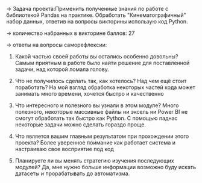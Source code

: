 
→ Задача проекта:Применить полученные знания по работе с библиотекой Pandas на практике.
Обработать "Кинематографичный" набор данных, ответив на вопросы викторины использую код Python.
 
→ количество набранных в викторине баллов: 27

→ ответы на вопросы саморефлексии:

1. Какой частью своей работы вы остались особенно довольны?
Самым приятным в работе было найти решение для поставленной задачи, над которой ломала голову.

2. Что не получилось сделать так, как хотелось? Над чем ещё стоит поработать?
На мой взгляд обработка некоторых частей кода может занимать много времени, хочется быстро и качественно

3. Что интересного и полезного вы узнали в этом модуле?
Много полезного, некоторые массивные файлы ни эксель ни Power BI не смогут обработать так быстро как Python.
C  помощью паднас некоторые задачи можно сделать гораздо проще.

4. Что является вашим главным результатом при прохождении этого проекта?
Более уверенное поимание как работает система и настраиваю свое восприятие под код

5. Планируете ли вы менять стратегию изучения последующих модулей?
Да, мне нужно больше информации возможно буду искать датасеты и прорабатывать до автоматизма. 
